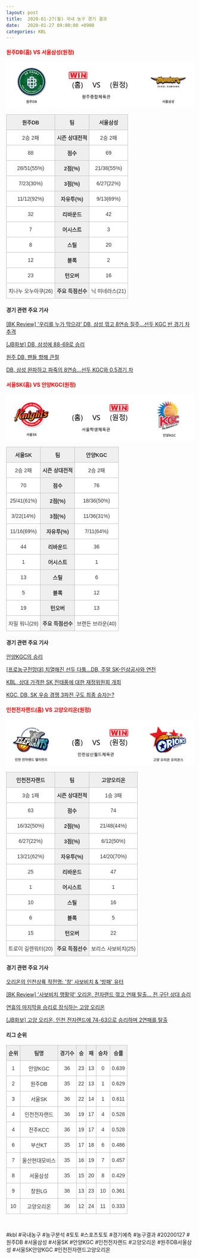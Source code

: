 ```yaml
---
layout: post
title:  2020-01-27(월) 국내 농구 경기 결과
date:   2020-01-27 09:00:00 +0900
categories: KBL
---
```


#### <span style="color:red"> 원주DB(홈) VS 서울삼성(원정) </span>
![원주DB_서울삼성_win.png](../images/kbl/result/원주DB_서울삼성_win.png)

<style type="text/css">
.tg  {border-collapse:collapse;border-spacing:0;}
.tg td{font-family:Arial, sans-serif;font-size:14px;padding:10px 5px;border-style:solid;border-width:1px;overflow:hidden;word-break:normal;border-color:#c0c0c0;}
.tg th{font-family:Arial, sans-serif;font-size:14px;font-weight:normal;padding:10px 5px;border-style:solid;border-width:1px;overflow:hidden;word-break:normal;border-color:#c0c0c0;}
.tg .tg-dcpn{background-color:#ffffff;border-color:#c0c0c0;text-align:center;vertical-align:middle}
.tg .tg-txr3{background-color:#ffffff;border-color:#c0c0c0;text-align:center;vertical-align:middle}
.tg .tg-o8le{background-color:#efefef;border-color:#c0c0c0;text-align:center;vertical-align:middle}
.tg .tg-rr9t{font-weight:bold;background-color:#efefef;border-color:#c0c0c0;text-align:center;vertical-align:middle}
.tg .tg-wazi{background-color:#efefef;border-color:#c0c0c0;text-align:center;vertical-align:middle}
</style>

<table class="tg">
  <tr>
    <th class="tg-rr9t">원주DB</th>
    <th class="tg-rr9t">팀</th>
    <th class="tg-rr9t">서울삼성</th>
  </tr>
  <tr>
    <td class="tg-dcpn">2승 2패</td>
    <td class="tg-rr9t">시즌 상대전적</td>
    <td class="tg-dcpn">2승 2패</td>
  </tr>
  <tr>
    <td class="tg-dcpn">88</td>
    <td class="tg-rr9t">점수</td>
    <td class="tg-dcpn">69</td>
  </tr>
  <tr>
    <td class="tg-dcpn">28/51(55%)</td>
    <td class="tg-rr9t">2점(%)</td>
    <td class="tg-dcpn">21/38(55%)</td>
  </tr>
  <tr>
    <td class="tg-dcpn">7/23(30%)</td>
    <td class="tg-rr9t">3점(%)</td>
    <td class="tg-dcpn">6/27(22%)</td>
  </tr>
  <tr>
    <td class="tg-dcpn">11/12(92%)</td>
    <td class="tg-rr9t">자유투(%)</td>
    <td class="tg-dcpn">9/13(69%)</td>
  </tr>
  <tr>
    <td class="tg-dcpn">32</td>
    <td class="tg-rr9t">리바운드</td>
    <td class="tg-dcpn">42</td>
  </tr>
  <tr>
    <td class="tg-dcpn">7</td>
    <td class="tg-rr9t">어시스트</td>
    <td class="tg-dcpn">3</td>
  </tr>
  <tr>
    <td class="tg-dcpn">8</td>
    <td class="tg-rr9t">스틸</td>
    <td class="tg-dcpn">20</td>
  </tr>
  <tr>
    <td class="tg-dcpn">12</td>
    <td class="tg-rr9t">블록</td>
    <td class="tg-dcpn">2</td>
  </tr>
  <tr>
    <td class="tg-dcpn">23</td>
    <td class="tg-rr9t">턴오버</td>
    <td class="tg-dcpn">16</td>
  </tr>
  <tr>
    <td class="tg-dcpn">치나누 오누아쿠(26)</td>
    <td class="tg-rr9t">주요 득점선수</td>
    <td class="tg-dcpn">닉 미네라스(21)</td>
  </tr>
</table>

#### 경기 관련 주요 기사         

[[BK Review] '우리를 누가 막으랴' DB, 삼성 꺾고 8연승 질주...선두 KGC 반 경기 차 추격](http://www.basketkorea.com/news/articleView.html?idxno=191865)

[[JB화보] DB, 삼성에 88-69로 승리](http://sports.news.naver.com/basketball/news/read.nhn?oid=065&aid=0000196420)

[원주 DB, 팬들 향해 큰절](http://yna.kr/PYH20200127115100062?did=1196m)

[DB, 삼성 완파하고 파죽의 8연승…선두 KGC와 0.5경기 차](http://news1.kr/articles/?3825974)

<script src="https://ads-partners.coupang.com/g.js"></script>
<script>
    new PartnersCoupang.G({"id":48183,"width":"100%","height":120,"subId":null});
</script>        
        

#### <span style="color:red"> 서울SK(홈) VS 안양KGC(원정) </span>
![서울SK_안양KGC_lose.png](../images/kbl/result/서울SK_안양KGC_lose.png)

<style type="text/css">
.tg  {border-collapse:collapse;border-spacing:0;}
.tg td{font-family:Arial, sans-serif;font-size:14px;padding:10px 5px;border-style:solid;border-width:1px;overflow:hidden;word-break:normal;border-color:#c0c0c0;}
.tg th{font-family:Arial, sans-serif;font-size:14px;font-weight:normal;padding:10px 5px;border-style:solid;border-width:1px;overflow:hidden;word-break:normal;border-color:#c0c0c0;}
.tg .tg-dcpn{background-color:#ffffff;border-color:#c0c0c0;text-align:center;vertical-align:middle}
.tg .tg-txr3{background-color:#ffffff;border-color:#c0c0c0;text-align:center;vertical-align:middle}
.tg .tg-o8le{background-color:#efefef;border-color:#c0c0c0;text-align:center;vertical-align:middle}
.tg .tg-rr9t{font-weight:bold;background-color:#efefef;border-color:#c0c0c0;text-align:center;vertical-align:middle}
.tg .tg-wazi{background-color:#efefef;border-color:#c0c0c0;text-align:center;vertical-align:middle}
</style>

<table class="tg">
  <tr>
    <th class="tg-rr9t">서울SK</th>
    <th class="tg-rr9t">팀</th>
    <th class="tg-rr9t">안양KGC</th>
  </tr>
  <tr>
    <td class="tg-dcpn">2승 2패</td>
    <td class="tg-rr9t">시즌 상대전적</td>
    <td class="tg-dcpn">2승 2패</td>
  </tr>
  <tr>
    <td class="tg-dcpn">70</td>
    <td class="tg-rr9t">점수</td>
    <td class="tg-dcpn">76</td>
  </tr>
  <tr>
    <td class="tg-dcpn">25/41(61%)</td>
    <td class="tg-rr9t">2점(%)</td>
    <td class="tg-dcpn">18/36(50%)</td>
  </tr>
  <tr>
    <td class="tg-dcpn">3/22(14%)</td>
    <td class="tg-rr9t">3점(%)</td>
    <td class="tg-dcpn">11/36(31%)</td>
  </tr>
  <tr>
    <td class="tg-dcpn">11/16(69%)</td>
    <td class="tg-rr9t">자유투(%)</td>
    <td class="tg-dcpn">7/11(64%)</td>
  </tr>
  <tr>
    <td class="tg-dcpn">44</td>
    <td class="tg-rr9t">리바운드</td>
    <td class="tg-dcpn">36</td>
  </tr>
  <tr>
    <td class="tg-dcpn">1</td>
    <td class="tg-rr9t">어시스트</td>
    <td class="tg-dcpn">1</td>
  </tr>
  <tr>
    <td class="tg-dcpn">13</td>
    <td class="tg-rr9t">스틸</td>
    <td class="tg-dcpn">6</td>
  </tr>
  <tr>
    <td class="tg-dcpn">5</td>
    <td class="tg-rr9t">블록</td>
    <td class="tg-dcpn">12</td>
  </tr>
  <tr>
    <td class="tg-dcpn">19</td>
    <td class="tg-rr9t">턴오버</td>
    <td class="tg-dcpn">13</td>
  </tr>
  <tr>
    <td class="tg-dcpn">자밀 워니(29)</td>
    <td class="tg-rr9t">주요 득점선수</td>
    <td class="tg-dcpn">브랜든 브라운(40)</td>
  </tr>
</table>

#### 경기 관련 주요 기사         

[안양KGC의 승리](http://yna.kr/PYH20200127101000013?did=1196m)

[[프로농구전망대] 치열해진 선두 다툼…DB, 주말 SK-인삼공사와 연전](http://yna.kr/AKR20200128070300007?did=1195m)

[KBL, 상대 가격한 SK 전태풍에 대한 재정위원회 개최](http://sports.donga.com/3/all/20200128/99429263/2)

[KGC, DB, SK 우승 경쟁 3파전 구도 최종 승자는?](http://sports.khan.co.kr/news/sk_index.html?art_id=202001281655003&sec_id=530301&pt=nv)

<script src="https://ads-partners.coupang.com/g.js"></script>
<script>
    new PartnersCoupang.G({"id":48177,"width":"100%","height":120,"subId":null});
</script>        
        

#### <span style="color:red"> 인천전자랜드(홈) VS 고양오리온(원정) </span>
![인천전자랜드_고양오리온_lose.png](../images/kbl/result/인천전자랜드_고양오리온_lose.png)

<style type="text/css">
.tg  {border-collapse:collapse;border-spacing:0;}
.tg td{font-family:Arial, sans-serif;font-size:14px;padding:10px 5px;border-style:solid;border-width:1px;overflow:hidden;word-break:normal;border-color:#c0c0c0;}
.tg th{font-family:Arial, sans-serif;font-size:14px;font-weight:normal;padding:10px 5px;border-style:solid;border-width:1px;overflow:hidden;word-break:normal;border-color:#c0c0c0;}
.tg .tg-dcpn{background-color:#ffffff;border-color:#c0c0c0;text-align:center;vertical-align:middle}
.tg .tg-txr3{background-color:#ffffff;border-color:#c0c0c0;text-align:center;vertical-align:middle}
.tg .tg-o8le{background-color:#efefef;border-color:#c0c0c0;text-align:center;vertical-align:middle}
.tg .tg-rr9t{font-weight:bold;background-color:#efefef;border-color:#c0c0c0;text-align:center;vertical-align:middle}
.tg .tg-wazi{background-color:#efefef;border-color:#c0c0c0;text-align:center;vertical-align:middle}
</style>

<table class="tg">
  <tr>
    <th class="tg-rr9t">인천전자랜드</th>
    <th class="tg-rr9t">팀</th>
    <th class="tg-rr9t">고양오리온</th>
  </tr>
  <tr>
    <td class="tg-dcpn">3승 1패</td>
    <td class="tg-rr9t">시즌 상대전적</td>
    <td class="tg-dcpn">1승 3패</td>
  </tr>
  <tr>
    <td class="tg-dcpn">63</td>
    <td class="tg-rr9t">점수</td>
    <td class="tg-dcpn">74</td>
  </tr>
  <tr>
    <td class="tg-dcpn">16/32(50%)</td>
    <td class="tg-rr9t">2점(%)</td>
    <td class="tg-dcpn">21/48(44%)</td>
  </tr>
  <tr>
    <td class="tg-dcpn">6/27(22%)</td>
    <td class="tg-rr9t">3점(%)</td>
    <td class="tg-dcpn">6/12(50%)</td>
  </tr>
  <tr>
    <td class="tg-dcpn">13/21(62%)</td>
    <td class="tg-rr9t">자유투(%)</td>
    <td class="tg-dcpn">14/20(70%)</td>
  </tr>
  <tr>
    <td class="tg-dcpn">25</td>
    <td class="tg-rr9t">리바운드</td>
    <td class="tg-dcpn">47</td>
  </tr>
  <tr>
    <td class="tg-dcpn">1</td>
    <td class="tg-rr9t">어시스트</td>
    <td class="tg-dcpn">1</td>
  </tr>
  <tr>
    <td class="tg-dcpn">10</td>
    <td class="tg-rr9t">스틸</td>
    <td class="tg-dcpn">16</td>
  </tr>
  <tr>
    <td class="tg-dcpn">6</td>
    <td class="tg-rr9t">블록</td>
    <td class="tg-dcpn">5</td>
  </tr>
  <tr>
    <td class="tg-dcpn">15</td>
    <td class="tg-rr9t">턴오버</td>
    <td class="tg-dcpn">22</td>
  </tr>
  <tr>
    <td class="tg-dcpn">트로이 길렌워터(20)</td>
    <td class="tg-rr9t">주요 득점선수</td>
    <td class="tg-dcpn">보리스 사보비치(25)</td>
  </tr>
</table>

#### 경기 관련 주요 기사         

[오리온의 인천상륙 작전명: '창' 사보비치 & '방패' 유터](http://sports.news.naver.com/basketball/news/read.nhn?oid=065&aid=0000196431)

[[BK Review] '사보비치 맹활약' 오리온, 전자랜드 꺾고 연패 탈출… 전 구단 상대 승리](http://www.basketkorea.com/news/articleView.html?idxno=191864)

[연휴의 마지막을 승리로 장식하는 고양 오리온](http://yna.kr/PYH20200127115400065?did=1196m)

[[JB화보] 고양 오리온, 인천 전자랜드에 74-63으로 승리하며 2연패를 탈출](http://sports.news.naver.com/basketball/news/read.nhn?oid=065&aid=0000196426)

<script src="https://ads-partners.coupang.com/g.js"></script>
<script>
    new PartnersCoupang.G({"id":48181,"width":"100%","height":120,"subId":null});
</script>        
        

#### 리그 순위

<style type="text/css">
    .tg  {border-collapse:collapse;border-spacing:0;border-color:#ccc;}
    .tg td{font-family:Arial, sans-serif;font-size:14px;padding:10px 5px;border-style:solid;border-width:1px;overflow:hidden;word-break:normal;border-color:#ccc;color:#333;background-color:#fff;}
    .tg th{font-family:Arial, sans-serif;font-size:14px;font-weight:normal;padding:10px 5px;border-style:solid;border-width:1px;overflow:hidden;word-break:normal;border-color:#ccc;color:#333;background-color:#f0f0f0;}
    .tg .tg-jvag{background-color:#ffffff;color:#000000;border-color:#c0c0c0;text-align:center;vertical-align:middle}
    .tg .tg-wman{border-color:#c0c0c0;text-align:center;vertical-align:middle}
    .tg .tg-d14o{font-weight:bold;background-color:#efefef;border-color:#c0c0c0;text-align:center;vertical-align:middle}
    .tg .tg-qn23{color:#000000;border-color:#c0c0c0;text-align:center;vertical-align:middle}
    .tg .tg-50j8{background-color:#ffffff;border-color:#c0c0c0;text-align:center;vertical-align:middle}
    .tg .tg-fzdr{border-color:#c0c0c0;text-align:center;vertical-align:top}
    .tg .tg-hnyg{background-color:#ffffff;color:#000000;border-color:#c0c0c0;text-align:center;vertical-align:top}
</style>

<table class="tg">
  <tr>
    <th class="tg-d14o">순위</th>
    <th class="tg-d14o">팀명</th>
    <th class="tg-d14o">경기수</th>
    <th class="tg-d14o">승</th>
    <th class="tg-d14o">패</th>
    <th class="tg-d14o">승차</th>
    <th class="tg-d14o">승률</th>
  </tr>
  
<tr>
    <td class="tg-50j8">1</td>
    <td class="tg-50j8">안양KGC</td>
    <td class="tg-50j8">36</td>
    <td class="tg-50j8">23</td>
    <td class="tg-50j8">13</td>
    <td class="tg-50j8">0</td>
    <td class="tg-50j8">0.639</td>
</tr>

<tr>
    <td class="tg-50j8">2</td>
    <td class="tg-50j8">원주DB</td>
    <td class="tg-50j8">35</td>
    <td class="tg-50j8">22</td>
    <td class="tg-50j8">13</td>
    <td class="tg-50j8">1</td>
    <td class="tg-50j8">0.629</td>
</tr>

<tr>
    <td class="tg-50j8">3</td>
    <td class="tg-50j8">서울SK</td>
    <td class="tg-50j8">36</td>
    <td class="tg-50j8">22</td>
    <td class="tg-50j8">14</td>
    <td class="tg-50j8">1</td>
    <td class="tg-50j8">0.611</td>
</tr>

<tr>
    <td class="tg-50j8">4</td>
    <td class="tg-50j8">인천전자랜드</td>
    <td class="tg-50j8">36</td>
    <td class="tg-50j8">19</td>
    <td class="tg-50j8">17</td>
    <td class="tg-50j8">4</td>
    <td class="tg-50j8">0.528</td>
</tr>

<tr>
    <td class="tg-50j8">4</td>
    <td class="tg-50j8">전주KCC</td>
    <td class="tg-50j8">36</td>
    <td class="tg-50j8">19</td>
    <td class="tg-50j8">17</td>
    <td class="tg-50j8">4</td>
    <td class="tg-50j8">0.528</td>
</tr>

<tr>
    <td class="tg-50j8">6</td>
    <td class="tg-50j8">부산KT</td>
    <td class="tg-50j8">35</td>
    <td class="tg-50j8">17</td>
    <td class="tg-50j8">18</td>
    <td class="tg-50j8">6</td>
    <td class="tg-50j8">0.486</td>
</tr>

<tr>
    <td class="tg-50j8">7</td>
    <td class="tg-50j8">울산현대모비스</td>
    <td class="tg-50j8">35</td>
    <td class="tg-50j8">16</td>
    <td class="tg-50j8">19</td>
    <td class="tg-50j8">7</td>
    <td class="tg-50j8">0.457</td>
</tr>

<tr>
    <td class="tg-50j8">8</td>
    <td class="tg-50j8">서울삼성</td>
    <td class="tg-50j8">35</td>
    <td class="tg-50j8">15</td>
    <td class="tg-50j8">20</td>
    <td class="tg-50j8">8</td>
    <td class="tg-50j8">0.429</td>
</tr>

<tr>
    <td class="tg-50j8">9</td>
    <td class="tg-50j8">창원LG</td>
    <td class="tg-50j8">36</td>
    <td class="tg-50j8">13</td>
    <td class="tg-50j8">23</td>
    <td class="tg-50j8">10</td>
    <td class="tg-50j8">0.361</td>
</tr>

<tr>
    <td class="tg-50j8">10</td>
    <td class="tg-50j8">고양오리온</td>
    <td class="tg-50j8">36</td>
    <td class="tg-50j8">12</td>
    <td class="tg-50j8">24</td>
    <td class="tg-50j8">11</td>
    <td class="tg-50j8">0.333</td>
</tr>
</table><br>
<script src="https://ads-partners.coupang.com/g.js"></script>
<script>
    new PartnersCoupang.G({"id":48178,"width":"100%","height":120,"subId":null});
</script>        
        
#kbl #국내농구 #농구분석 #토토 #스포츠토토 #경기예측 #농구결과 #20200127 #원주DB #서울삼성 #서울SK #안양KGC #인천전자랜드 #고양오리온 #원주DB서울삼성 #서울SK안양KGC #인천전자랜드고양오리온 